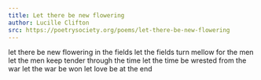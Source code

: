 ```yaml
---
title: Let there be new flowering
author: Lucille Clifton
src: https://poetrysociety.org/poems/let-there-be-new-flowering
---
```


let there be new flowering
in the fields let the fields
turn mellow for the men
let the men keep tender
through the time let the time
be wrested from the war
let the war be won
let love be
at the end
